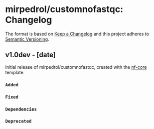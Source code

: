 # mirpedrol/customnofastqc: Changelog

The format is based on [Keep a Changelog](https://keepachangelog.com/en/1.0.0/)
and this project adheres to [Semantic Versioning](https://semver.org/spec/v2.0.0.html).

## v1.0dev - [date]

Initial release of mirpedrol/customnofastqc, created with the [nf-core](https://nf-co.re/) template.

### `Added`

### `Fixed`

### `Dependencies`

### `Deprecated`
